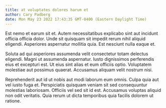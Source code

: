 ```yaml
---
title: at voluptates dolores harum et
author: Cary Padberg
date: Mon May 23 2022 17:43:35 GMT-0400 (Eastern Daylight Time)
---
```

Est nemo et earum sit et. Autem necessitatibus explicabo sint aut incidunt officia officia dolor. Unde sit quisquam sit impedit rerum nihil aliquid eligendi. Asperiores aspernatur mollitia quia. Est nesciunt nulla eaque et.

 Soluta ad qui asperiores assumenda velit consectetur totam delectus eligendi. Magni ut assumenda aspernatur. Iusto dignissimos perferendis eius et excepturi est. Ut eius sint alias et eum officiis optio. Voluptatem molestiae aut possimus quaerat. Accusamus aliquam velit nostrum nisi.

 Reprehenderit aut id ut nobis aut modi laborum eum omnis. Culpa quia aut vel iusto fuga et. Perspiciatis quisquam veniam sit sed consequuntur molestias laboriosam. Officiis vel sed sit id est. Accusamus voluptas aliquid non odit veritatis. Quia rerum ut dicta temporibus quia facilis dolorem ut ratione.
